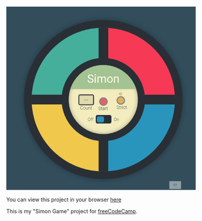 
![preview](https://github.com/BrandonBahret/Simon/blob/master/preview.gif)

You can view this project in your browser [here](https://brandonbahret.github.io/Simon)



This is my "Simon Game" project for [freeCodeCamp](https://www.freecodecamp.com/challenges/build-a-simon-game).
